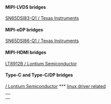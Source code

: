 <h4>MIPI-LVDS bridges</h4>
<a href="https://www.ti.com/product/SN65DSI83-Q1">SN65DSI83-Q1 / Texas Instruments</a>


<h4>MIPI-eDP bridges</h4>
<a href="https://www.ti.com/product/SN65DSI86-Q1">SN65DSI86-Q1 / Texas Instruments</a>


<h4>MIPI-HDMI bridges</h4>
<a href="http://www.lontiumsemi.com/product/View_86.html">LT8912B / Lontium Semiconductor</a>


<h4>Type-C and Type-C/DP bridges</h4>
<a href="http://www.lontiumsemi.com/product/list_1873.html"> / Lontium Semiconductor</a>
***  <a href="https://github.com/digi-embedded/linux/blob/v4.14/dey-2.6/maint/drivers/gpu/drm/bridge/lt8912.c">linux driver related</a>


<table>
  <tr>
    <th>
    </th>
  </tr>
  
  <tr>
    <td>     
    </td>
  </tr>
</table>
